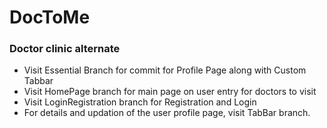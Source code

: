 # DocToMe
### Doctor clinic alternate
- Visit Essential Branch for commit for Profile Page along with Custom Tabbar 
- Visit HomePage branch for main page on user entry for doctors to visit
- Visit LoginRegistration branch for Registration and Login
- For details and updation of the user profile page, visit TabBar branch.
